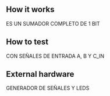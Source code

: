 <!---

This file is used to generate your project datasheet. Please fill in the information below and delete any unused
sections.

You can also include images in this folder and reference them in the markdown. Each image must be less than
512 kb in size, and the combined size of all images must be less than 1 MB.
-->

## How it works

ES UN SUMADOR COMPLETO DE 1 BIT

## How to test

CON SEÑALES DE ENTRADA A, B Y C_IN

## External hardware

GENERADOR DE SEÑALES Y LEDS
